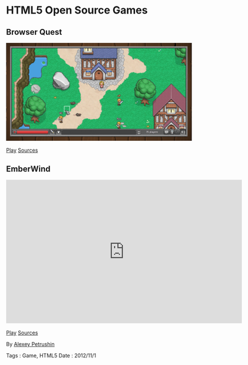 # HTML5 Open Source Games

## Browser Quest

![Browser Quest](html5-open-source-games/browser-quest.png)

[Play](http://browserquest.mozilla.org) [Sources](https://github.com/mozilla/BrowserQuest)

## EmberWind

<object width="640" height="390">
  <param name="movie" value="http://www.youtube.com/v/5hZeTKaHsC8?version=3&hl=en_US"></param>
  <param name="allowFullScreen" value="true"></param>
  <param name="allowscriptaccess" value="always"></param>
  <embed src="http://www.youtube.com/v/5hZeTKaHsC8?version=3&hl=en_US" type="application/x-shockwave-flash" width="640" height="390" allowscriptaccess="always" allowfullscreen="true"></embed>
</object>

[Play](http://operasoftware.github.com/Emberwind) [Sources](https://github.com/operasoftware/Emberwind)

By [Alexey Petrushin](http://petrush.in)

Tags : Game, HTML5
Date : 2012/11/1